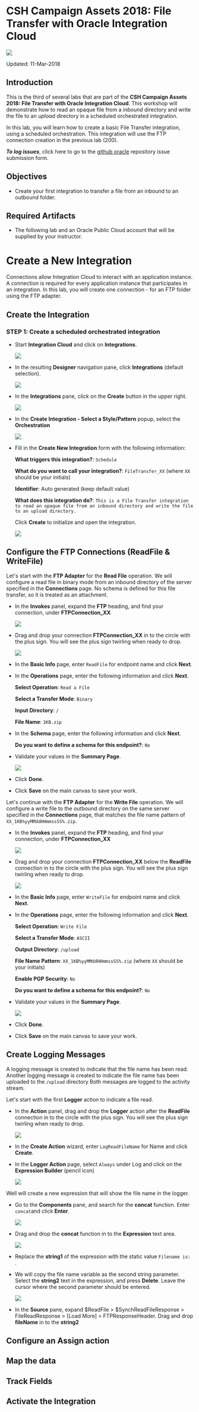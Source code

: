 # CSH Campaign Assets 2018: File Transfer with Oracle Integration Cloud

![](images/300/Lab300_title.png)

Updated: 11-Mar-2018

## Introduction

This is the third of several labs that are part of the **CSH Campaign Assets 2018: File Transfer with Oracle Integration Cloud**. This workshop will demonstrate how to read an opaque file from a *inbound* directory and write the file to an *upload* directory in a scheduled orchestrated integration. 

In this lab, you will learn how to create a basic File Transfer integration, using a scheduled orchestration. This integration will use the FTP connection creation in the previous lab (200).

***To log issues***, click here to go to the [github oracle](https://github.com/oracle/learning-library/issues/new) repository issue submission form.

## Objectives

- Create your first integration to transfer a file from an inbound to an outbound folder.

## Required Artifacts

-   The following lab and an Oracle Public Cloud account that will be supplied by your instructor.

# Create a New Integration
Connections allow Integration Cloud to interact with an application instance. A connection is required for every application instance that participates in an integration. In this lab, you will create one connection - for an FTP folder using the FTP adapter. 

## Create the Integration

### **STEP 1**:  Create a scheduled orchestrated integration

- Start **Integration Cloud** and click on **Integrations**.

    ![](images/300/Lab300_001.png)    

- In the resulting **Designer** navigation pane, click **Integrations** (default selection).

    ![](images/300/Lab300_002.png)    

- In the **Integrations** pane, click on the **Create** button in the upper right.

    ![](images/300/Lab300_003.png)    

- In the **Create Integration - Select a Style/Pattern** popup, select the **Orchestration**

    ![](images/300/Lab300_004.png)    

- Fill in the **Create New Integration** form with the following information:

  **What triggers this integration?**: `Schedule`	

  **What do you want to call your integration?**: `FileTransfer_XX` (where `XX` should be your initials)

  **Identifier**: Auto generated (keep default value)

  **What does this integration do?**: `This is a File Transfer integration to read an opaque file from an inbound directory and write the file to an upload directory.`

  Click **Create** to initialize and open the integration.

  ![](images/300/Lab300_005.png)   




    



## Configure the FTP Connections (ReadFile & WriteFile)

Let's start with the **FTP Adapter** for the **Read File** operation. We will configure a read file in binary mode from an inbound directory of the server specified in the **Connections** page. No schema is defined for this file transfer, so it is treated as an attachment.

- In the **Invokes** panel, expand the **FTP** heading, and find your connection, under **FTPConnection_XX**

  ![](images/300/Lab300_006.png)   

- Drag and drop your connection **FTPConnection_XX** in to the circle with the plus sign. You will see the plus sign twirling when ready to drop.

  ![](images/300/Lab300_007.png)   

- In the **Basic Info** page, enter `ReadFile` for endpoint name and click **Next**.
  
- In the **Operations** page, enter the following information and click **Next**.
  
  **Select Operation**: `Read a File`
  
  **Select a Transfer Mode**: `Binary`

  **Input Directory**: `/`

  **File Name**: `1KB.zip`

- In the **Schema** page, enter the following information and click **Next**.

  **Do you want to define a schema for this endpoint?**: `No`
  
- Validate your values in the **Summary Page**.

  ![](images/300/Lab300_008.png)   
  
- Click **Done**.

- Click **Save** on the main canvas to save your work.

Let's continue with the **FTP Adapter** for the **Write File** operation. We will configure a write file to the outbound directory on the same server specified in the **Connections** page, that matches the file name pattern of `XX_1KB%yyMMddHHmmssSS%.zip`.

- In the **Invokes** panel, expand the **FTP** heading, and find your connection, under **FTPConnection_XX**

  ![](images/300/Lab300_006.png)   

- Drag and drop your connection **FTPConnection_XX** below the **ReadFile** connection in to the circle with the plus sign. You will see the plus sign twirling when ready to drop.

  ![](images/300/Lab300_009.png)   

- In the **Basic Info** page, enter `WriteFile` for endpoint name and click **Next**.

- In the **Operations** page, enter the following information and click **Next**.
  
  **Select Operation**: `Write File`
  
  **Select a Transfer Mode**: `ASCII`

  **Output Directory**: `/upload`

  **File Name Pattern**: `XX_1KB%yyMMddHHmmssSS%.zip` (where `XX` should be your initials)

  **Enable PGP Security**: `No`

  **Do you want to define a schema for this endpoint?**: `No`
  
- Validate your values in the **Summary Page**.

  ![](images/300/Lab300_010.png)   

- Click **Done**.

- Click **Save** on the main canvas to save your work.

## Create Logging Messages
A logging message is created to indicate that the file name has been read. Another logging message is created to indicate the file name has been uploaded to the `/upload` directory Both messages are logged to the activity stream.

Let's start with the first **Logger** action to indicate a file read.

- In the **Action** panel,  drag and drop the **Logger** action after the **ReadFile** connection in to the circle with the plus sign. You will see the plus sign twirling when ready to drop.

  ![](images/300/Lab300_011.png)   

- In the **Create Action** wizard, enter `LogReadFileName` for Name and click **Create**.
 
- In the **Logger Action** page, select `Always` under Log and click on the **Expression Builder** (pencil icon)

  ![](images/300/Lab300_012.png)   

Well will create a new expression that will show the file name in the logger.  

- Go to the **Components** pane, and search for the **concat** function. Enter `concat`and click **Enter**.

  ![](images/300/Lab300_013.png)   

- Drag and drop the **concat** function in to the **Expression** text area.

  ![](images/300/Lab300_014.png)   

- Replace the **string1** of the expression with the static value `Filename is: `. 

- We will copy the file name variable as the second string parameter. Select the **string2** text in the expression, and press **Delete**. Leave the cursor where the second parameter should be entered.

  ![](images/300/Lab300_015.png)   

- In the **Source** pane, expand $ReadFile > $SynchReadFileResponse > FileReadResponse > [Load More] > FTPResponseHeader. Drag and drop **fileName** in to the **string2** 




## Configure an Assign action


## Map the data


## Track Fields


## Activate the Integration


